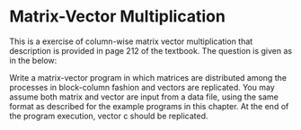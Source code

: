 # Matrix-Vector Multiplication

This is a exercise of column-wise matrix vector multiplication that description is provided in page 212 of the textbook. The question is given as in the below:

Write a matrix-vector program in which matrices are distributed among the processes in block-column fashion and vectors are replicated. You may assume both matrix and vector are input from a data file, using the same format as described for the example programs in this chapter. At the end of the program execution, vector c should be replicated.
